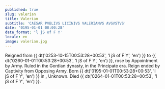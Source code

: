 ```yaml
---
published: true
slug: valerian
title: Valerian
subtitle: 'CAESAR PVBLIVS LICINIVS VALERIANVS AVGVSTVS'
date: '0195-01-01 00:00:28'
date_format: 'l jS of F Y'
locale: en
image: valerian.jpg
---
```


Reigned from {{ dt('0253-10-15T00:53:28+00:53', 'l jS of F Y', 'en') }} to {{ dt('0260-01-01T00:53:28+00:53', 'l jS of F Y', 'en') }}, rose by Appointment by Army. Ruled in the Gordian dynasty, in the Principate era. Reign ended by Captivity from Opposing Army. Born {{ dt('0195-01-01T00:53:28+00:53', 'l jS of F Y', 'en') }} in , Unknown. Died {{ dt('0264-01-01T00:53:28+00:53', 'l jS of F Y', 'en') }}.
